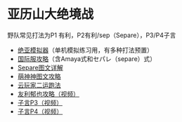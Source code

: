 # 亚历山大绝境战

野队常见打法为P1 有利，P2有利/sep（Separe），P3/P4子言

* [绝亚模拟器](https://nga.178.com/read.php?tid=20243836)（单机模拟练习用，有多种打法预置）
* [国际服攻略](https://nga.178.com/read.php?tid=19394167)（含Amaya式和セパレ（separe）式）
* [Separe图文详解](https://nga.178.com/read.php?tid=20145362)
* [萌神神图文攻略](https://moeshen.cn/ffxiv/jy/)
* [云玩家二运跑法](https://nga.178.com/read.php?tid=19507584)
* [友利郁也攻略（视频）](https://www.bilibili.com/video/av83454257/)
* [子言P3（视频）](https://www.bilibili.com/video/av84784599/)
* [子言P4（视频）](https://www.bilibili.com/video/av86121073/)